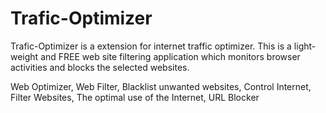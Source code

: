 # Trafic-Optimizer

Trafic-Optimizer is a extension for internet traffic optimizer. This is a light-weight and FREE web site filtering application which monitors browser activities and blocks the selected websites.

Web Optimizer, Web Filter, Blacklist unwanted websites, Control Internet, Filter Websites, The optimal use of the Internet, URL Blocker